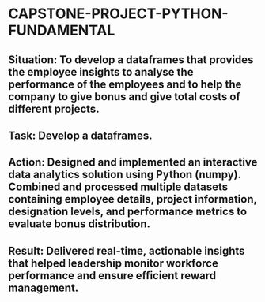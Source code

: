 # CAPSTONE-PROJECT-PYTHON-FUNDAMENTAL
## Situation: To develop a dataframes that provides the employee insights to analyse the performance of the employees and to help the company to give bonus and give total costs of different projects.

## Task: Develop a dataframes.

## Action: Designed and implemented an interactive data analytics solution using Python (numpy). Combined and processed multiple datasets containing employee details, project information, designation levels, and performance metrics to evaluate bonus distribution. 

## Result: Delivered real-time, actionable insights that helped leadership monitor workforce performance and ensure efficient reward management.

